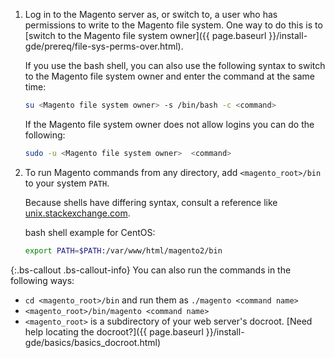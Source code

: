 1.	Log in to the Magento server as, or switch to, a user who has permissions to write to the Magento file system. One way to do this is to [switch to the Magento file system owner]({{ page.baseurl }}/install-gde/prereq/file-sys-perms-over.html).

	If you use the bash shell, you can also use the following syntax to switch to the Magento file system owner and enter the command at the same time:

    ```bash
	su <Magento file system owner> -s /bin/bash -c <command>
	```

	If the Magento file system owner does not allow logins you can do the following:

    ```bash
	sudo -u <Magento file system owner>  <command>
	```
	
2.	To run Magento commands from any directory, add `<magento_root>/bin` to your system `PATH`.

	Because shells have differing syntax, consult a reference like [unix.stackexchange.com](http://unix.stackexchange.com/questions/117467/how-to-permanently-set-environmental-variables).

	bash shell example for CentOS:

    ```bash
	export PATH=$PATH:/var/www/html/magento2/bin
    ```

{:.bs-callout .bs-callout-info}
You can also run the commands in the following ways:
-   `cd <magento_root>/bin` and run them as `./magento <command name>`
-   `<magento_root>/bin/magento <command name>`
-   `<magento_root>` is a subdirectory of your web server's docroot. [Need help locating the docroot?]({{ page.baseurl }}/install-gde/basics/basics_docroot.html)
